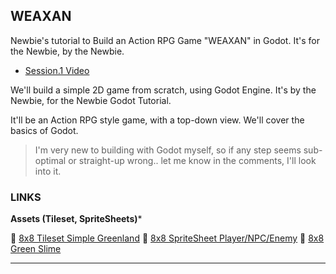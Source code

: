 ## WEAXAN

Newbie's tutorial to Build an Action RPG Game "WEAXAN" in Godot.
It's for the Newbie, by the Newbie.

* [Session.1 Video](https://www.youtube.com/watch?v=92jRXkCU0UQ)

We'll build a simple 2D game from scratch, using Godot Engine. It's by the Newbie, for the Newbie Godot Tutorial. 

It'll be an Action RPG style game, with a top-down view. We'll cover the basics of Godot.

> I'm very new to building with Godot myself, so if any step seems sub-optimal or straight-up wrong.. let me know in the comments, I'll look into it.


### LINKS

**Assets (Tileset, SpriteSheets)***

🧩 [8x8 Tileset Simple Greenland](https://abionic.itch.io/simple-grassland-tileset)
🧩 [8x8 SpriteSheet Player/NPC/Enemy](https://abionic.itch.io/player-x-and-y)
🧩 [8x8 Green Slime](https://abionic.itch.io/slime-slime-pixel-art)

---
